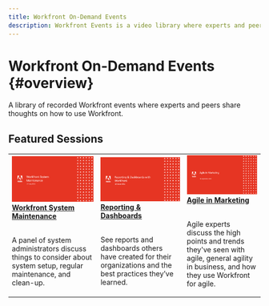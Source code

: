 ```yaml
---
title: Workfront On-Demand Events
description: Workfront Events is a video library where experts and peers have shared their thoughts and ideas on how to use Workfront to enhance the work being done for their organizations.
---
```

# Workfront On-Demand Events {#overview}

A library of recorded Workfront events where experts and peers share thoughts on how to use Workfront.

## Featured Sessions

<table>
  <tr>
   <td>
      <a href="/help/user-groups/workfront-system-maintenance.md">
      <img alt="Workfront System Maintenance" src="./assets/workfront-system-maintenance.png"/>
      </a>
      <div>
         <a href="/help/user-groups/workfront-system-maintenance.md"><strong>Workfront System Maintenance</strong></a>
<!----         <br/><em>foo</em> --->
      </div>
      <p>
        <br/>
         A panel of system administrators discuss things to consider about system setup, regular maintenance, and clean-up.
      </p>
    </td>
   <td>
      <a href="/help/user-groups/reporting-and-dashboards.md">
      <img alt="Reporting and Dashboards" src="./assets/reporting-and-dashboards.png"/>
      </a>
      <div>
         <a href="/help/user-groups/reporting-and-dashboards.md"><strong>Reporting & Dashboards</strong></a>
<!----         <br/><em>foo</em> --->
      </div>
      <p>
        <br/>
         See reports and dashboards others have created for their organizations and the best practices they’ve learned.
      </p>
    </td>
   <td>
      <a href="/help/user-groups/agile-in-marketing.md">
      <img alt="Agile in Marketing" src="./assets/agile-in-marketing.png"/>
      </a>
      <div>
         <a href="/help/user-groups/agile-in-marketing.md"><strong>Agile in Marketing</strong></a>
<!----         <br/><em>foo</em> --->
      </div>
      <p>
        <br/>
         Agile experts discuss the high points and trends they've seen with agile, general agility in business, and how they use Workfront for agile.
      </p>
    </td>
  </tr>
</table>
